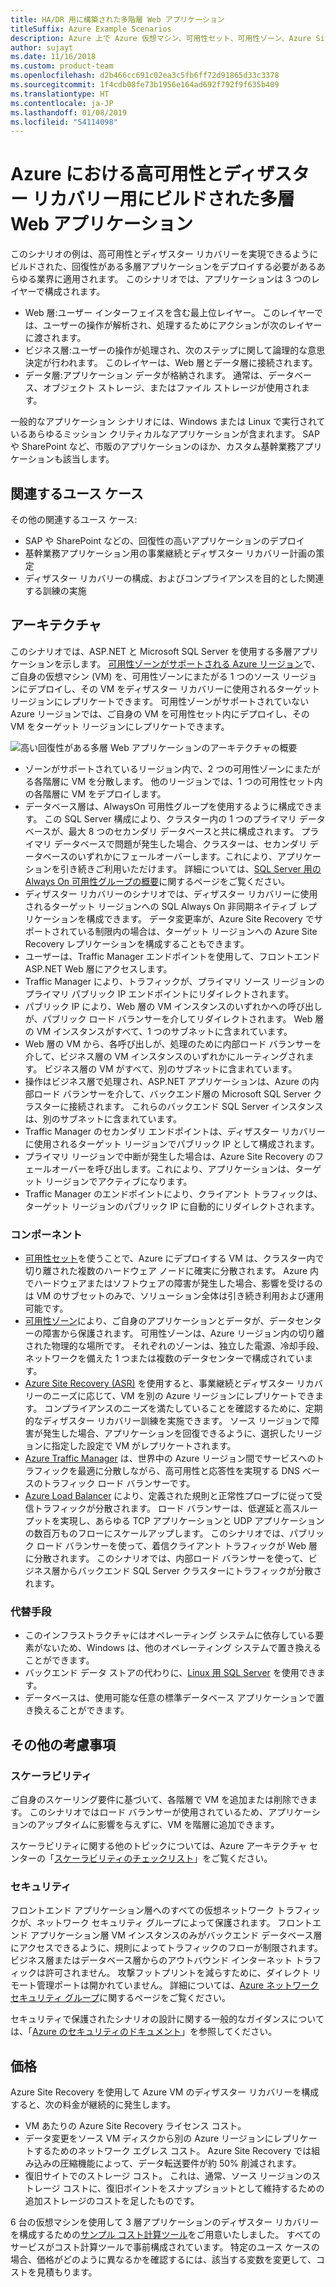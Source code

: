 ```yaml
---
title: HA/DR 用に構築された多階層 Web アプリケーション
titleSuffix: Azure Example Scenarios
description: Azure 上で Azure 仮想マシン、可用性セット、可用性ゾーン、Azure Site Recovery、Azure Traffic Manager を使用して高可用性とディザスター リカバリー用にビルドされた多層 Web アプリケーションを作成します。
author: sujayt
ms.date: 11/16/2018
ms.custom: product-team
ms.openlocfilehash: d2b466cc691c02ea3c5fb6ff72d91865d33c3378
ms.sourcegitcommit: 1f4cdb08fe73b1956e164ad692f792f9f635b409
ms.translationtype: HT
ms.contentlocale: ja-JP
ms.lasthandoff: 01/08/2019
ms.locfileid: "54114098"
---
```

# <a name="multitier-web-application-built-for-high-availability-and-disaster-recovery-on-azure"></a>Azure における高可用性とディザスター リカバリー用にビルドされた多層 Web アプリケーション

このシナリオの例は、高可用性とディザスター リカバリーを実現できるようにビルドされた、回復性がある多層アプリケーションをデプロイする必要があるあらゆる業界に適用されます。 このシナリオでは、アプリケーションは 3 つのレイヤーで構成されます。

- Web 層:ユーザー インターフェイスを含む最上位レイヤー。 このレイヤーでは、ユーザーの操作が解析され、処理するためにアクションが次のレイヤーに渡されます。
- ビジネス層:ユーザーの操作が処理され、次のステップに関して論理的な意思決定が行われます。 このレイヤーは、Web 層とデータ層に接続されます。
- データ層:アプリケーション データが格納されます。 通常は、データベース、オブジェクト ストレージ、またはファイル ストレージが使用されます。

一般的なアプリケーション シナリオには、Windows または Linux で実行されているあらゆるミッション クリティカルなアプリケーションが含まれます。 SAP や SharePoint など、市販のアプリケーションのほか、カスタム基幹業務アプリケーションも該当します。

## <a name="relevant-use-cases"></a>関連するユース ケース

その他の関連するユース ケース:

- SAP や SharePoint などの、回復性の高いアプリケーションのデプロイ
- 基幹業務アプリケーション用の事業継続とディザスター リカバリー計画の策定
- ディザスター リカバリーの構成、およびコンプライアンスを目的とした関連する訓練の実施

## <a name="architecture"></a>アーキテクチャ

このシナリオでは、ASP.NET と Microsoft SQL Server を使用する多層アプリケーションを示します。 [可用性ゾーンがサポートされる Azure リージョン](/azure/availability-zones/az-overview#regions-that-support-availability-zones)で、ご自身の仮想マシン (VM) を、可用性ゾーンにまたがる 1 つのソース リージョンにデプロイし、その VM をディザスター リカバリーに使用されるターゲット リージョンにレプリケートできます。 可用性ゾーンがサポートされていない Azure リージョンでは、ご自身の VM を可用性セット内にデプロイし、その VM をターゲット リージョンにレプリケートできます。

![高い回復性がある多層 Web アプリケーションのアーキテクチャの概要][architecture]

- ゾーンがサポートされているリージョン内で、2 つの可用性ゾーンにまたがる各階層に VM を分散します。 他のリージョンでは、1 つの可用性セット内の各階層に VM をデプロイします。
- データベース層は、AlwaysOn 可用性グループを使用するように構成できます。 この SQL Server 構成により、クラスター内の 1 つのプライマリ データベースが、最大 8 つのセカンダリ データベースと共に構成されます。 プライマリ データベースで問題が発生した場合、クラスターは、セカンダリ データベースのいずれかにフェールオーバーします。これにより、アプリケーションを引き続きご利用いただけます。 詳細については、[SQL Server 用の Always On 可用性グループの概要][docs-sql-always-on]に関するページをご覧ください。
- ディザスター リカバリーのシナリオでは、ディザスター リカバリーに使用されるターゲット リージョンへの SQL Always On 非同期ネイティブ レプリケーションを構成できます。 データ変更率が、Azure Site Recovery でサポートされている制限内の場合は、ターゲット リージョンへの Azure Site Recovery レプリケーションを構成することもできます。
- ユーザーは、Traffic Manager エンドポイントを使用して、フロントエンド ASP.NET Web 層にアクセスします。
- Traffic Manager により、トラフィックが、プライマリ ソース リージョンのプライマリ パブリック IP エンドポイントにリダイレクトされます。
- パブリック IP により、Web 層の VM インスタンスのいずれかへの呼び出しが、パブリック ロード バランサーを介してリダイレクトされます。 Web 層の VM インスタンスがすべて、1 つのサブネットに含まれています。
- Web 層の VM から、各呼び出しが、処理のために内部ロード バランサーを介して、ビジネス層の VM インスタンスのいずれかにルーティングされます。 ビジネス層の VM がすべて、別のサブネットに含まれています。
- 操作はビジネス層で処理され、ASP.NET アプリケーションは、Azure の内部ロード バランサーを介して、バックエンド層の Microsoft SQL Server クラスターに接続されます。 これらのバックエンド SQL Server インスタンスは、別のサブネットに含まれています。
- Traffic Manager のセカンダリ エンドポイントは、ディザスター リカバリーに使用されるターゲット リージョンでパブリック IP として構成されます。
- プライマリ リージョンで中断が発生した場合は、Azure Site Recovery のフェールオーバーを呼び出します。これにより、アプリケーションは、ターゲット リージョンでアクティブになります。
- Traffic Manager のエンドポイントにより、クライアント トラフィックは、ターゲット リージョンのパブリック IP に自動的にリダイレクトされます。

### <a name="components"></a>コンポーネント

- [可用性セット][docs-availability-sets]を使うことで、Azure にデプロイする VM は、クラスター内で切り離された複数のハードウェア ノードに確実に分散されます。 Azure 内でハードウェアまたはソフトウェアの障害が発生した場合、影響を受けるのは VM のサブセットのみで、ソリューション全体は引き続き利用および運用可能です。
- [可用性ゾーン][docs-availability-zones]により、ご自身のアプリケーションとデータが、データセンターの障害から保護されます。 可用性ゾーンは、Azure リージョン内の切り離された物理的な場所です。 それぞれのゾーンは、独立した電源、冷却手段、ネットワークを備えた 1 つまたは複数のデータセンターで構成されています。
- [Azure Site Recovery (ASR)][docs-azure-site-recovery] を使用すると、事業継続とディザスター リカバリーのニーズに応じて、VM を別の Azure リージョンにレプリケートできます。 コンプライアンスのニーズを満たしていることを確認するために、定期的なディザスター リカバリー訓練を実施できます。 ソース リージョンで障害が発生した場合、アプリケーションを回復できるように、選択したリージョンに指定した設定で VM がレプリケートされます。
- [Azure Traffic Manager][docs-traffic-manager] は、世界中の Azure リージョン間でサービスへのトラフィックを最適に分散しながら、高可用性と応答性を実現する DNS ベースのトラフィック ロード バランサーです。
- [Azure Load Balancer][docs-load-balancer] により、定義された規則と正常性プローブに従って受信トラフィックが分散されます。 ロード バランサーは、低遅延と高スループットを実現し、あらゆる TCP アプリケーションと UDP アプリケーションの数百万ものフローにスケールアップします。 このシナリオでは、パブリック ロード バランサーを使って、着信クライアント トラフィックが Web 層に分散されます。 このシナリオでは、内部ロード バランサーを使って、ビジネス層からバックエンド SQL Server クラスターにトラフィックが分散されます。

### <a name="alternatives"></a>代替手段

- このインフラストラクチャにはオペレーティング システムに依存している要素がないため、Windows は、他のオペレーティング システムで置き換えることができます。
- バックエンド データ ストアの代わりに、[Linux 用 SQL Server][docs-sql-server-linux] を使用できます。
- データベースは、使用可能な任意の標準データベース アプリケーションで置き換えることができます。

## <a name="other-considerations"></a>その他の考慮事項

### <a name="scalability"></a>スケーラビリティ

ご自身のスケーリング要件に基づいて、各階層で VM を追加または削除できます。 このシナリオではロード バランサーが使用されているため、アプリケーションのアップタイムに影響を与えずに、VM を階層に追加できます。

スケーラビリティに関する他のトピックについては、Azure アーキテクチャ センターの「[スケーラビリティのチェックリスト][scalability]」をご覧ください。

### <a name="security"></a>セキュリティ

フロントエンド アプリケーション層へのすべての仮想ネットワーク トラフィックが、ネットワーク セキュリティ グループによって保護されます。 フロントエンド アプリケーション層 VM インスタンスのみがバックエンド データベース層にアクセスできるように、規則によってトラフィックのフローが制限されます。 ビジネス層またはデータベース層からのアウトバウンド インターネット トラフィックは許可されません。 攻撃フットプリントを減らすために、ダイレクト リモート管理ポートは開かれていません。 詳細については、[Azure ネットワーク セキュリティ グループ][docs-nsg]に関するページをご覧ください。

セキュリティで保護されたシナリオの設計に関する一般的なガイダンスについては、「[Azure のセキュリティのドキュメント][security]」を参照してください。

## <a name="pricing"></a>価格

Azure Site Recovery を使用して Azure VM のディザスター リカバリーを構成すると、次の料金が継続的に発生します。

- VM あたりの Azure Site Recovery ライセンス コスト。
- データ変更をソース VM ディスクから別の Azure リージョンにレプリケートするためのネットワーク エグレス コスト。 Azure Site Recovery では組み込みの圧縮機能によって、データ転送要件が約 50% 削減されます。
- 復旧サイトでのストレージ コスト。 これは、通常、ソース リージョンのストレージ コストに、復旧ポイントをスナップショットとして維持するための追加ストレージのコストを足したものです。

6 台の仮想マシンを使用して 3 層アプリケーションのディザスター リカバリーを構成するための[サンプル コスト計算ツール][calculator]をご用意いたしました。 すべてのサービスがコスト計算ツールで事前構成されています。 特定のユース ケースの場合、価格がどのように異なるかを確認するには、該当する変数を変更して、コストを見積もります。

<!-- links -->
[architecture]: ./media/arhitecture-disaster-recovery-multi-tier-app.png
[autoscaling]: /azure/architecture/best-practices/auto-scaling
[availability]: ../../checklist/availability.md
[resiliency]: /azure/architecture/resiliency/
[security]: /azure/security/
[scalability]: /azure/architecture/checklist/scalability
[docs-availability-zones]: /azure/availability-zones/az-overview
[docs-load-balancer]: /azure/load-balancer/load-balancer-overview
[docs-nsg]: /azure/virtual-network/security-overview
[docs-vmss]: /azure/virtual-machine-scale-sets/overview
[docs-sql-always-on]: /sql/database-engine/availability-groups/windows/overview-of-always-on-availability-groups-sql-server
[docs-vmss-autoscale]: /azure/virtual-machine-scale-sets/virtual-machine-scale-sets-autoscale-overview
[docs-vnet]: /azure/virtual-network/virtual-networks-overview
[docs-sql-server-linux]: /sql/linux/sql-server-linux-overview?view=sql-server-linux-2017
[docs-traffic-manager]: /azure/traffic-manager/
[docs-azure-site-recovery]: /azure/site-recovery/azure-to-azure-quickstart/
[docs-availability-sets]: /azure/virtual-machines/windows/manage-availability/
[calculator]: https://azure.com/e/6835332265044d6d931d68c917979e6d/
